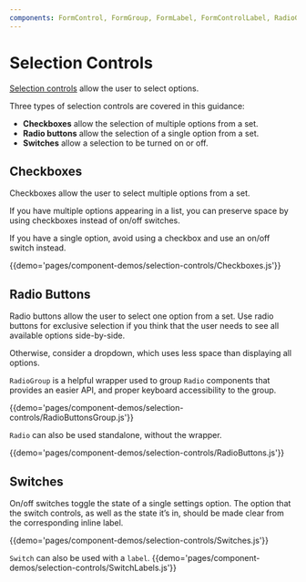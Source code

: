 ```yaml
---
components: FormControl, FormGroup, FormLabel, FormControlLabel, RadioGroup, Checkbox, Radio, Switch
---
```


# Selection Controls

[Selection controls](https://material.google.com/components/selection-controls.html) allow the user to select options.

Three types of selection controls are covered in this guidance:

- **Checkboxes** allow the selection of multiple options from a set.
- **Radio buttons** allow the selection of a single option from a set.
- **Switches** allow a selection to be turned on or off.

## Checkboxes

Checkboxes allow the user to select multiple options from a set.

If you have multiple options appearing in a list, you can preserve space by using checkboxes instead of on/off switches.

If you have a single option, avoid using a checkbox and use an on/off switch instead.

{{demo='pages/component-demos/selection-controls/Checkboxes.js'}}

## Radio Buttons

Radio buttons allow the user to select one option from a set. Use radio buttons for exclusive selection if you think that the user needs to see all available options side-by-side.

Otherwise, consider a dropdown, which uses less space than displaying all options.

`RadioGroup` is a helpful wrapper used to group `Radio` components that provides an easier API, and proper keyboard accessibility to the group.

{{demo='pages/component-demos/selection-controls/RadioButtonsGroup.js'}}

`Radio` can also be used standalone, without the wrapper.

{{demo='pages/component-demos/selection-controls/RadioButtons.js'}}

## Switches

On/off switches toggle the state of a single settings option. The option that the switch controls, as well as the state it’s in, should be made clear from the corresponding inline label.

{{demo='pages/component-demos/selection-controls/Switches.js'}}

`Switch` can also be used with a `label`.
{{demo='pages/component-demos/selection-controls/SwitchLabels.js'}}

